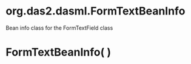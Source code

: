 # org.das2.dasml.FormTextBeanInfo

Bean info class for the FormTextField class

# FormTextBeanInfo( )


